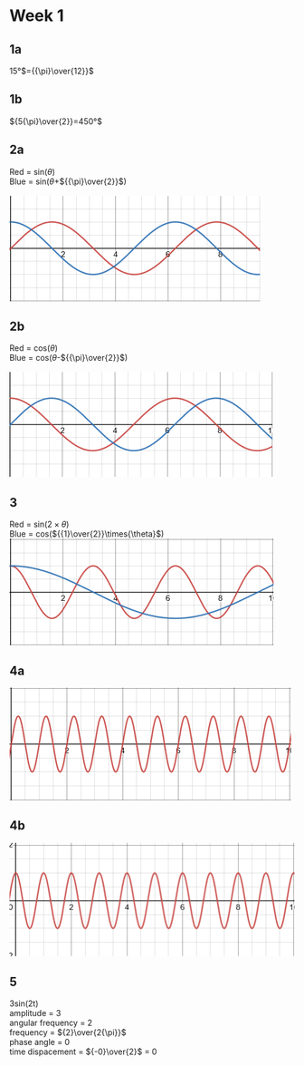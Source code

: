 # Week 1
## 1a
$15$°$={{\pi}\over{12}}$
## 1b
${5{\pi}\over{2}}=450°$
## 2a
Red = sin($\theta$)<br>
Blue = sin($\theta$+${{\pi}\over{2}}$)<br><br>
![Plot for task 2a](1.png)
## 2b
Red = cos($\theta$)<br>
Blue = cos($\theta$-${{\pi}\over{2}}$)<br><br>
![Plot for task 2b](2.png)
## 3
Red = sin(${2}\times{\theta}$)<br>
Blue = cos(${{1}\over{2}}\times{\theta}$)
![Plot for task 3a](3.png)
## 4a
![Plot for task 4a](4a.png)
## 4b
![Plot for task 4b](4b.png)
## 5
3sin(2t)<br>
amplitude = 3<br>
angular frequency = 2<br>
frequency = ${2}\over{2{\pi}}$<br>
phase angle = 0<br>
time dispacement = ${-0}\over{2}$ = 0

